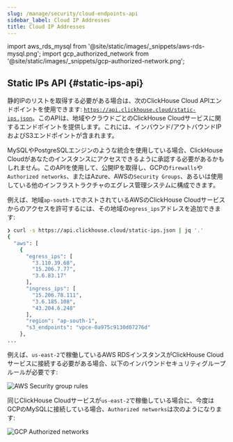 ```yaml
---
slug: /manage/security/cloud-endpoints-api
sidebar_label: Cloud IP Addresses
title: Cloud IP Addresses
---
```


import aws_rds_mysql from '@site/static/images/_snippets/aws-rds-mysql.png';
import gcp_authorized_network from '@site/static/images/_snippets/gcp-authorized-network.png';

## Static IPs API {#static-ips-api}

静的IPのリストを取得する必要がある場合は、次のClickHouse Cloud APIエンドポイントを使用できます: [`https://api.clickhouse.cloud/static-ips.json`](https://api.clickhouse.cloud/static-ips.json)。このAPIは、地域やクラウドごとのClickHouse Cloudサービスに関するエンドポイントを提供します。これには、インバウンド/アウトバウンドIPおよびS3エンドポイントが含まれます。

MySQLやPostgreSQLエンジンのような統合を使用している場合、ClickHouse Cloudがあなたのインスタンスにアクセスできるように承認する必要があるかもしれません。このAPIを使用して、公開IPを取得し、GCPの`firewalls`や`Authorized networks`、またはAzure、AWSの`Security Groups`、あるいは使用している他のインフラストラクチャのエグレス管理システムに構成できます。

例えば、地域`ap-south-1`でホストされているAWSのClickHouse Cloudサービスからのアクセスを許可するには、その地域の`egress_ips`アドレスを追加できます:

```bash
❯ curl -s https://api.clickhouse.cloud/static-ips.json | jq '.'
{
  "aws": [
    {
      "egress_ips": [
        "3.110.39.68",
        "15.206.7.77",
        "3.6.83.17"
      ],
      "ingress_ips": [
        "15.206.78.111",
        "3.6.185.108",
        "43.204.6.248"
      ],
      "region": "ap-south-1",
      "s3_endpoints": "vpce-0a975c9130d07276d"
    },
...
```

例えば、`us-east-2`で稼働しているAWS RDSインスタンスがClickHouse Cloudサービスに接続する必要がある場合、以下のインバウンドセキュリティグループルールが必要です:

<img src={aws_rds_mysql} class="image" alt="AWS Security group rules" />

同じClickHouse Cloudサービスが`us-east-2`で稼働している場合に、今度はGCPのMySQLに接続している場合、`Authorized networks`は次のようになります:

<img src={gcp_authorized_network} class="image" alt="GCP Authorized networks" />
